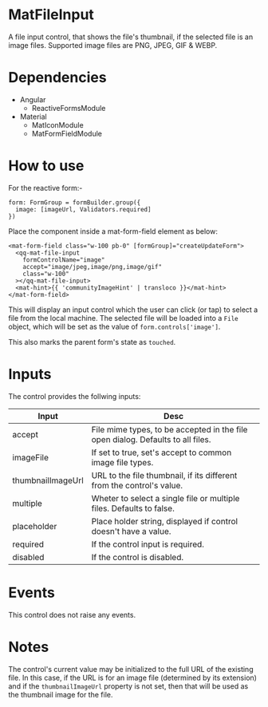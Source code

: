 # MatFileInput

A file input control, that shows the file's thumbnail, if the selected file is
an image files. Supported image files are PNG, JPEG, GIF & WEBP.

# Dependencies

* Angular
  - ReactiveFormsModule
* Material
  - MatIconModule
  - MatFormFieldModule

# How to use

For the reactive form:-

  ```
  form: FormGroup = formBuilder.group({
    image: [imageUrl, Validators.required]
  })
  ```

Place the component inside a mat-form-field element as below:

  ```
  <mat-form-field class="w-100 pb-0" [formGroup]="createUpdateForm">
    <qq-mat-file-input
      formControlName="image"
      accept="image/jpeg,image/png,image/gif"
      class="w-100"
    ></qq-mat-file-input>
    <mat-hint>{{ 'communityImageHint' | transloco }}</mat-hint>
  </mat-form-field>
  ```

This will display an input control which the user can click (or tap) to select
a file from the local machine. The selected file will be loaded into a `File`
object, which will be set as the value of `form.controls['image']`.

This also marks the parent form's state as `touched`.

# Inputs
The control provides the follwing inputs:

| Input  | Desc |
|--------|-------------------------------------------------------- |
| accept | File mime types, to be accepted in the file open dialog. Defaults to all files. |
| imageFile | If set to true, set's accept to common image file types. |
| thumbnailImageUrl | URL to the file thumbnail, if its different from the control's value. |
| multiple | Wheter to select a single file or multiple files. Defaults to false. |
| placeholder | Place holder string, displayed if control doesn't have a value. |
| required | If the control input is required. |
| disabled | If the control is disabled. |

# Events
This control does not raise any events.

# Notes
The control's current value may be initialized to the full URL of the existing
file. In this case, if the URL is for an image file (determined by its
extension) and if the `thumbnailImageUrl` property is not set, then that will be
used as the thumbnail image for the file.
